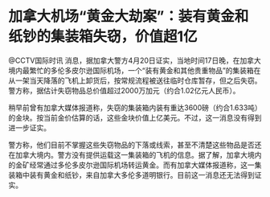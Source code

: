 # 加拿大机场“黄金大劫案”：装有黄金和纸钞的集装箱失窃，价值超1亿

@CCTV国际时讯
消息，据加拿大警方4月20日证实，当地时间17日晚，在加拿大境内最繁忙的多伦多皮尔逊国际机场，一个“装有黄金和其他贵重物品”的集装箱在从一架当天降落的飞机上卸货后，按常规流程被送往临时仓库暂存，但之后失窃。警方称，据估计失窃物品总价值超过2000万加元（约合1.02亿元人民币）。

稍早前曾有加拿大媒体报道称，失窃的集装箱内装有重达3600磅（约合1.633吨）的金块。按当前金价估算的话，这些金块价值上亿美元。不过，这一消息没有得到进一步证实。

警方称，他们目前不掌握这些失窃物品的下落或线索，甚至不清楚这些物品是否还在加拿大境内。警方没有提供运载这一集装箱的飞机的信息。据了解，加拿大境内的金矿经常通过多伦多皮尔逊国际机场转运黄金。而有加拿大媒体报道称，这一集装箱中装有黄金和纸钞，来自加拿大多伦多道明银行。目前这一消息还无法得到证实。

